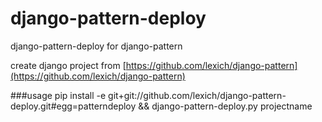 django-pattern-deploy
=====================

django-pattern-deploy for django-pattern

create django project from [https://github.com/lexich/django-pattern](https://github.com/lexich/django-pattern)

###usage
pip install -e git+git://github.com/lexich/django-pattern-deploy.git#egg=patterndeploy && django-pattern-deploy.py projectname